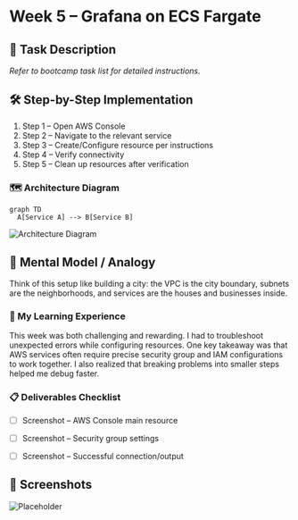 # Week 5 – Grafana on ECS Fargate

## 📜 Task Description
_Refer to bootcamp task list for detailed instructions._

## 🛠 Step-by-Step Implementation
1. Step 1 – Open AWS Console
2. Step 2 – Navigate to the relevant service
3. Step 3 – Create/Configure resource per instructions
4. Step 4 – Verify connectivity
5. Step 5 – Clean up resources after verification

### 🗺 Architecture Diagram
```mermaid
graph TD
  A[Service A] --> B[Service B]
```
![Architecture Diagram](../assets/diagrams/week05.png)


## 🧠 Mental Model / Analogy
Think of this setup like building a city: the VPC is the city boundary, subnets are the neighborhoods, and services are the houses and businesses inside.


### 🧠 My Learning Experience
This week was both challenging and rewarding. I had to troubleshoot unexpected errors while configuring resources.
One key takeaway was that AWS services often require precise security group and IAM configurations to work together.
I also realized that breaking problems into smaller steps helped me debug faster.



### 📋 Deliverables Checklist
- [ ] Screenshot – AWS Console main resource
- [ ] Screenshot – Security group settings
- [ ] Screenshot – Successful connection/output


## 📸 Screenshots
![Placeholder](../assets/screenshots/week05-placeholder.png)
